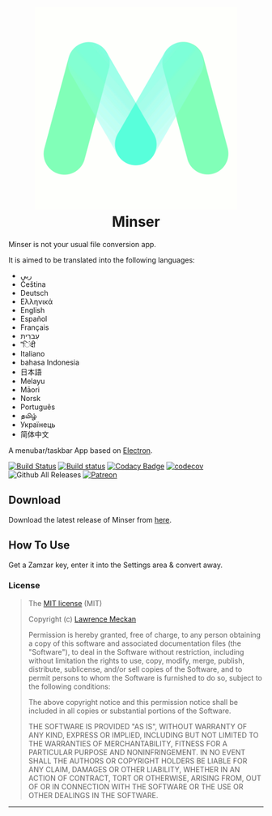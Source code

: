 <h1 align="center">
    <img src="/app/assets/images/logo.gif" alt="Minser" width="400px">
    <br>
    Minser
</h1>

Minser is not your usual file conversion app.

It is aimed to be translated into the following languages:

* ربى
* Čeština
* Deutsch
* Ελληνικά
* English
* Español
* Français
* עִברִית
* "िंदी
* Italiano
* bahasa Indonesia
* 日本語
* Melayu
* Māori
* Norsk
* Português
* தமிழ்
* Українець
* 简体中文

A menubar/taskbar App based on <a href="http://electron.atom.io" target="_blank">Electron</a>.

[![Build Status](https://travis-ci.org/absalomedia/minser.svg?branch=master)](https://travis-ci.org/absalomedia/minser) [![Build status](https://ci.appveyor.com/api/projects/status/1ju13idwcwthuvpf/branch/master?svg=true)](https://ci.appveyor.com/project/absalomedia/minser/branch/master) [![Codacy Badge](https://api.codacy.com/project/badge/Grade/a6e3bb668722444d8a6bf8bf5af44b53)](https://www.codacy.com/app/media/minser?utm_source=github.com&utm_medium=referral&utm_content=absalomedia/minser&utm_campaign=badger) [![codecov](https://codecov.io/gh/absalomedia/minser/branch/master/graph/badge.svg)](https://codecov.io/gh/absalomedia/minser)
![Github All Releases](https://img.shields.io/github/downloads/absalomedia/minser/total.svg) [![Patreon](https://img.shields.io/badge/patreon-donate-green.svg)](https://www.patreon.com/bePatron?u=14641360)

## Download

Download the latest release of Minser from [here](https://github.com/absalomedia/minser/releases/latest).

## How To Use

Get a Zamzar key, enter it into the Settings area & convert away.

### License

> The [MIT license](https://opensource.org/licenses/MIT) (MIT)
>
> Copyright (c) [Lawrence Meckan](http://www.absalom.biz)
>
> Permission is hereby granted, free of charge, to any person obtaining a copy of this software and associated documentation files (the "Software"), to deal in the Software without restriction, including without limitation the rights to use, copy, modify, merge, publish, distribute, sublicense, and/or sell copies of the Software, and to permit persons to whom the Software is furnished to do so, subject to the following conditions:
>
> The above copyright notice and this permission notice shall be included in all copies or substantial portions of the Software.
>
> THE SOFTWARE IS PROVIDED "AS IS", WITHOUT WARRANTY OF ANY KIND, EXPRESS OR IMPLIED, INCLUDING BUT NOT LIMITED TO THE WARRANTIES OF MERCHANTABILITY, FITNESS FOR A PARTICULAR PURPOSE AND NONINFRINGEMENT. IN NO EVENT SHALL THE AUTHORS OR COPYRIGHT HOLDERS BE LIABLE FOR ANY CLAIM, DAMAGES OR OTHER LIABILITY, WHETHER IN AN ACTION OF CONTRACT, TORT OR OTHERWISE, ARISING FROM, OUT OF OR IN CONNECTION WITH THE SOFTWARE OR THE USE OR OTHER DEALINGS IN THE SOFTWARE.

---
